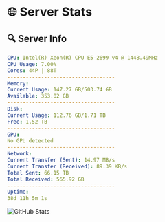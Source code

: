 # 🌐 Server Stats
## 🔍 Server Info
```yaml
CPU: Intel(R) Xeon(R) CPU E5-2699 v4 @ 1448.49MHz
CPU Usage: 7.00%
Cores: 44P | 88T
-----------------------------------
Memory:
Current Usage: 147.27 GB/503.74 GB
Available: 353.02 GB
-----------------------------------
Disk:
Current Usage: 112.76 GB/1.71 TB
Free: 1.52 TB
-----------------------------------
GPU:
No GPU detected
-----------------------------------
Network:
Current Transfer (Sent): 14.97 MB/s
Current Transfer (Received): 89.39 KB/s
Total Sent: 66.15 TB
Total Received: 565.92 GB
-----------------------------------
Uptime:
38d 11h 5m 1s
```
![GitHub Stats](https://img.shields.io/badge/Updated-2025-04-15_08:27:50-blue)
